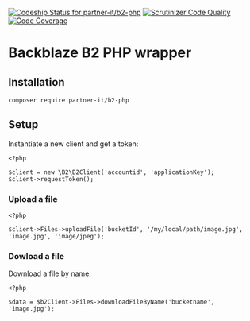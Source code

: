 
[ ![Codeship Status for partner-it/b2-php](https://codeship.com/projects/47347300-705f-0133-dfe5-0204a723cae7/status?branch=master)](https://codeship.com/projects/116533) [![Scrutinizer Code Quality](https://scrutinizer-ci.com/g/partner-it/b2-php/badges/quality-score.png?b=master)](https://scrutinizer-ci.com/g/partner-it/b2-php/?branch=master) [![Code Coverage](https://scrutinizer-ci.com/g/partner-it/b2-php/badges/coverage.png?b=master)](https://scrutinizer-ci.com/g/partner-it/b2-php/?branch=master)

# Backblaze B2 PHP wrapper

## Installation

```
composer require partner-it/b2-php
```

## Setup

Instantiate a new client and get a token:

```
<?php

$client = new \B2\B2Client('accountid', 'applicationKey');
$client->requestToken();

```

### Upload a file

```
<?php

$client->Files->uploadFile('bucketId', '/my/local/path/image.jpg', 'image.jpg', 'image/jpeg');

```

### Dowload a file

Download a file by name:

```
<?php

$data = $b2Client->Files->downloadFileByName('bucketname', 'image.jpg');

```
